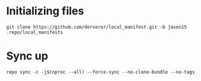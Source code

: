 # Initializing files
```
git clone https://github.com/derveror/local_manifest.git -b jason15 .repo/local_manifests
```
# Sync up
```
repo sync -c -j$(nproc --all) --force-sync --no-clone-bundle --no-tags
```
